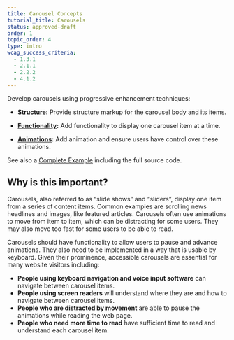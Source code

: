 ```yaml
---
title: Carousel Concepts
tutorial_title: Carousels
status: approved-draft
order: 1
topic_order: 4
type: intro
wcag_success_criteria:
  - 1.3.1
  - 2.1.1
  - 2.2.2
  - 4.1.2
---
```


Develop carousels using progressive enhancement techniques:

- **[Structure](structure.html):** Provide structure markup for the carousel body and its items.

- **[Functionality](functionality.html):** Add functionality to display one carousel item at a time.

- **[Animations](animations.html):** Add animation and ensure users have control over these animations.

See also a [Complete Example](examples/carousel.html) including the full source code.

## Why is this important?

Carousels, also referred to as “slide shows” and “sliders”, display one item from a series of content items. Common examples are scrolling news headlines and images, like featured articles. Carousels often use animations to move from item to item, which can be distracting for some users. They may also move too fast for some users to be able to read.

Carousels should have functionality to allow users to pause and advance animations. They also need to be implemented in a way that is usable by keyboard. Given their prominence, accessible carousels are essential for many website visitors including:

- **People using keyboard navigation and voice input software** can navigate between carousel items.
- **People using screen readers** will understand where they are and how to navigate between carousel items.
- **People who are distracted by movement** are able to pause the animations while reading the web page.
- **People who need more time to read** have sufficient time to read and understand each carousel item.
